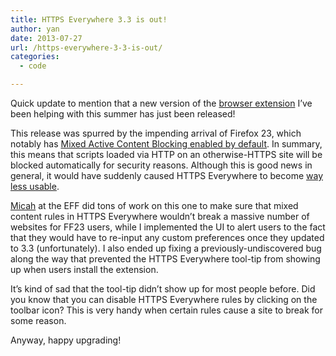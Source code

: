```yaml
---
title: HTTPS Everywhere 3.3 is out!
author: yan
date: 2013-07-27
url: /https-everywhere-3-3-is-out/
categories:
  - code

---
```

Quick update to mention that a new version of the [browser extension][1] I&#8217;ve been helping with this summer has just been released!

This release was spurred by the impending arrival of Firefox 23, which notably has [Mixed Active Content Blocking enabled by default][2]. In summary, this means that scripts loaded via HTTP on an otherwise-HTTPS site will be blocked automatically for security reasons. Although this is good news in general, it would have suddenly caused HTTPS Everywhere to become [way less usable][3].

[Micah][4] at the EFF did tons of work on this one to make sure that mixed content rules in HTTPS Everywhere wouldn&#8217;t break a massive number of websites for FF23 users, while I implemented the UI to alert users to the fact that they would have to re-input any custom preferences once they updated to 3.3 (unfortunately). I also ended up fixing a previously-undiscovered bug along the way that prevented the HTTPS Everywhere tool-tip from showing up when users install the extension.

It&#8217;s kind of sad that the tool-tip didn&#8217;t show up for most people before. Did you know that you can disable HTTPS Everywhere rules by clicking on the toolbar icon? This is very handy when certain rules cause a site to break for some reason.

Anyway, happy upgrading!

 [1]: https://www.eff.org/https-everywhere
 [2]: https://blog.mozilla.org/tanvi/2013/04/10/mixed-content-blocking-enabled-in-firefox-23/
 [3]: https://trac.torproject.org/projects/tor/ticket/9196
 [4]: https://www.eff.org/about/staff/micah-lee
